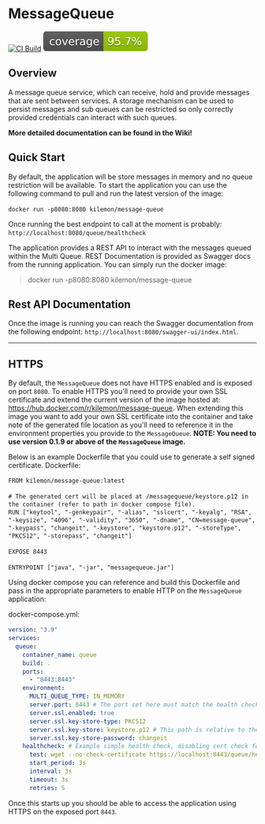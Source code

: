 # MessageQueue
[![CI Build](https://github.com/Kilemonn/MessageQueue/actions/workflows/gradle.yml/badge.svg)](https://github.com/Kilemonn/MessageQueue/actions/workflows/gradle.yml) [![Coverage](.github/badges/jacoco.svg)](https://github.com/Kilemonn/MessageQueue/actions/workflows/gradle.yml)

## Overview

A message queue service, which can receive, hold and provide messages that are sent between services.
A storage mechanism can be used to persist messages and sub queues can be restricted so only correctly provided credentials
can interact with such queues.

**More detailed documentation can be found in the Wiki!**

## Quick Start

By default, the application will be store messages in memory and no queue restriction will be available.
To start the application you can use the following command to pull and run the latest version of the image:

`docker run -p8080:8080 kilemon/message-queue`

Once running the best endpoint to call at the moment is probably: `http://localhost:8080/queue/healthcheck`

The application provides a REST API to interact with the messages queued within the Multi Queue.
REST Documentation is provided as Swagger docs from the running application. 
You can simply run the docker image:
> docker run -p8080:8080 kilemon/message-queue

## Rest API Documentation

Once the image is running you can reach the Swagger documentation from the following endpoint: `http://localhost:8080/swagger-ui/index.html`.

---

## HTTPS

By default, the `MessageQueue` does not have HTTPS enabled and is exposed on port `8080`.
To enable HTTPS you'll need to provide your own SSL certificate and extend the current version of the image hosted at: https://hub.docker.com/r/kilemon/message-queue. When extending this image you want to add your own SSL certificate into the container and take note of the generated file location as you'll need to reference it in the environment properties you provide to the `MessageQueue`.
**NOTE: You need to use version 0.1.9 or above of the `MessageQueue` image.**

Below is an example Dockerfile that you could use to generate a self signed certificate.
Dockerfile:
```
FROM kilemon/message-queue:latest

# The generated cert will be placed at /messagequeue/keystore.p12 in the container (refer to path in docker compose file).
RUN ["keytool", "-genkeypair", "-alias", "sslcert", "-keyalg", "RSA", "-keysize", "4096", "-validity", "3650", "-dname", "CN=message-queue", "-keypass", "changeit", "-keystore", "keystore.p12", "-storeType", "PKCS12", "-storepass", "changeit"]

EXPOSE 8443

ENTRYPOINT ["java", "-jar", "messagequeue.jar"]
```

Using docker compose you can reference and build this Dockerfile and pass in the appropriate parameters to enable HTTP on the `MessageQueue` application:

docker-compose.yml:
```yaml
version: "3.9"
services:
  queue:
    container_name: queue
    build: .
    ports:
      - "8443:8443"
    environment:
      MULTI_QUEUE_TYPE: IN_MEMORY
      server.port: 8443 # The port set here must match the health check port below and the exposed port from the Dockerfile
      server.ssl.enabled: true
      server.ssl.key-store-type: PKCS12
      server.ssl.key-store: keystore.p12 # This path is relative to the `messagequeue.jar` location. The full location is /messagequeue/keystore.p12 for this example
      server.ssl.key-store-password: changeit
    healthcheck: # Example simple health check, disabling cert check for this example since it is self-signed
      test: wget --no-check-certificate https://localhost:8443/queue/healthcheck
      start_period: 3s
      interval: 3s
      timeout: 3s
      retries: 5
```

Once this starts up you should be able to access the application using HTTPS on the exposed port `8443`.
